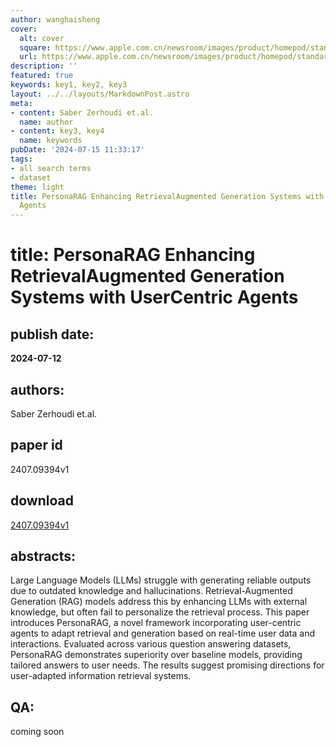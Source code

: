 ```yaml
---
author: wanghaisheng
cover:
  alt: cover
  square: https://www.apple.com.cn/newsroom/images/product/homepod/standard/Apple-HomePod-hero-230118_big.jpg.large_2x.jpg
  url: https://www.apple.com.cn/newsroom/images/product/homepod/standard/Apple-HomePod-hero-230118_big.jpg.large_2x.jpg
description: ''
featured: true
keywords: key1, key2, key3
layout: ../../layouts/MarkdownPost.astro
meta:
- content: Saber Zerhoudi et.al.
  name: author
- content: key3, key4
  name: keywords
pubDate: '2024-07-15 11:33:17'
tags:
- all search terms
- dataset
theme: light
title: PersonaRAG Enhancing RetrievalAugmented Generation Systems with UserCentric
  Agents
---
```


# title: PersonaRAG Enhancing RetrievalAugmented Generation Systems with UserCentric Agents 
## publish date: 
**2024-07-12** 
## authors: 
  Saber Zerhoudi et.al. 
## paper id
2407.09394v1
## download
[2407.09394v1](http://arxiv.org/abs/2407.09394v1)
## abstracts:
Large Language Models (LLMs) struggle with generating reliable outputs due to outdated knowledge and hallucinations. Retrieval-Augmented Generation (RAG) models address this by enhancing LLMs with external knowledge, but often fail to personalize the retrieval process. This paper introduces PersonaRAG, a novel framework incorporating user-centric agents to adapt retrieval and generation based on real-time user data and interactions. Evaluated across various question answering datasets, PersonaRAG demonstrates superiority over baseline models, providing tailored answers to user needs. The results suggest promising directions for user-adapted information retrieval systems.
## QA:
coming soon
